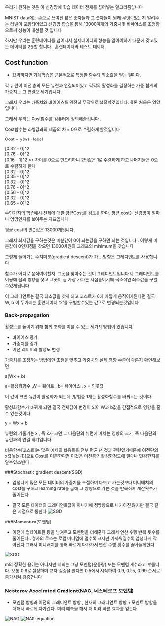 우리가 원하는 것은 이 신경망에 학습 데이터 전체를 집어넣는 알고리즘입니다

MNIST data에는 손으로 쓰여진 많은 숫자들과 그 숫자들이 원래 무엇이었는지 알려주는 라벨이 포함되어있고
신경망 합습을 통해 13000여개의 가중치및 바이어스를 조정함으로써 성능이 개선될 것 입니다

하지만 우리는 훈련데이터를 넘어서서 실제데이터의 성능을 알아야하기 때문에 갖고있는 데이터를 2분할 합니다 . 훈련데이터와 테스트 데이터.

## Cost function

- 요약하자면 기계학습은 근본적으로 특정한 함수의 최소값을 얻는 일이다.  

각 뉴런이 이전 층의 모든 뉴련과 연결되어있고 각각의 활성화를 결정하는 가중 합계의 가중치는 그 연결으 세기입니다. 

그래서 우리는 가중치와 바이어스를 완전히 무작위로 설정할것입니다. 물론 처음은 엉망입니다

그래서 우리는 Cost함수를 컴퓨터에 정의해줄겁니다 .

Cost함수는 라벨값과의 제곱의 차 = 0으로 수렴하게 할것입니다

Cost =  y(w) - label

 

[0.32 - 0]^2  
[0.76 - 0]^2  
[0.16 - 1]^2 >> 차이를 0으로 만드려하니 2번값은 1로 수렴하게 하고 나머지들은 0으로 수렴하게 한다  
[0.32 - 0]^2  
[0.35 - 0]^2  
[0.32 - 0]^2  
[0.76 - 0]^2  
[0.56 - 0]^2  
[0.32 - 0]^2  
[0.65 - 0]^2  

수만가지의 학습예시 전체에 대한 평균Cost를 검토를 한다. 평균 cost는 신경망이 얼마나 엉망인지를 보여주는 지표입니다

평균 cost의 인풋값은 13000개입니다.

그래서 최저값을 구하는것은 미분값이 0이 되는값을 구하면 되는 것입니다 . 이렇게 미분값이 0인지점을 찾으면 13000차원의 그래프의 minimum을 찾습니다

그렇게 들어가는 수치미분(gradient descent)가 가는 방향은 그레디언트를 사용합니다

함수가 어디로 움직여야할지. 그곳을 찾아주는 것이 그레디언트입니다 이 그레디언트를 이용해 음의 방향을 찾고 그곳이 곧 가장 가파른 지점들이기에 국소적인 최소값을 구할수있게됩니다

 이 그레디언트는 결국 최소값을 찾게 되고 코스트가 0에 가깝게 움직이게된다면 결국 W, b 이 두가지는 훈련데이터 '2'를 구별할수있는 값으로 변경되는것입니다
 
### Back-propagation

활성도를 높이기 위해 함께 조화를 이룰 수 있는 세가지 방법이 있습니다.

- 바이어스 증가
- 가중치를 증가
- 이전 레이어의 활성도 변경

가중치를 조정하는 방법에만 초점을 맞추고 가중치의 실제 영향 수준이 다른지 확인해보면

a(Wx + b)  

a=활성화함수 ,W = 웨이트 , b= 바이어스 , x = 인풋값

이 값이 크면 뉴런이 활성화가 되는데 ,방법중 1개는 활성화함수를 바꿔주는 것이다.
 
활성화함수가 바뀌게 되면 결국 전체값이 변경이 되어 W과 b값을 간접적으로 영향을 줄수 있는것이다
 
 
y = Wx + b 

뉴런의 기울기는 x , 즉 x가 크면 그 다음단의 뉴런에 미치는 영향의 크기, 
즉 다음단의 뉴런과의 연결 세기입니다.

비용함수[코스트]는 많은 예제의 비용들을 전부 평균 낸 것과 관련있기때문에 
이전단의 x값[a(x-1)]으로 Cost를 미분한다면 이것은 이전층의 활성화정도애 얼마나 민감한지를 알수있스빈다
 











###Stochastic gradient descent(SGD)

- 엄청나게 많은 모든 데이터의 가중치을 조절하며 다보고 가는것보다 미니배치의 cost를 구하고 learning rate를 곱해 그 방향으로 가는 것을 반복하여 계산횟수가 줄어든다

- 결국 모든 데이터의 그레디언트값이 아니기에 정방향으로 나가아진 않지만 결국 같은 지점으로 통한다 
![SGD](https://t1.daumcdn.net/cfile/tistory/996AFC3C5B0CF0C901) 

###Momentum(모멘텀)

- 이전에 업데이트된 량을 남겨두고 모멘텀을 더해준다 그래서 연산 수행 반복 횟수를 줄어든다 . 
경사의 로스는 로컬 미니멈에 멀수록 크지만 가까워질수록 엄청나게 작아진다 그래서 미니배치를 통해 빠르게 다가가서 연산 수행 횟수를 줄어들게한다.


![SGD](https://t1.daumcdn.net/cfile/tistory/99A14F455B0CF54C21) 
 
m의 정확한 용어는 아니지만 저희는 그냥 모멘텀(운동량) 또는 모멘텀 계수라고 부릅니다. 보통 0.9로 설정하며 교차 검증을 한다면 0.5에서 시작하여 0.9, 0.95, 0.99 순서로 증가시켜 검증합니다

### Nesterov Accelrated Gradient(NAG, 네스테로프 모멘텀)

- 모멘텀 방향과 이전의 그래디언트 방향 , 현재의 그래디언트 방향 + 모멘트 방향을 더해서 빠르게 다가간다.
미리 예측을 해서 더 미리 빠른 효과를 얻는다

![NAG](https://t1.daumcdn.net/cfile/tistory/996E494B5B0D03A003)
![NAG-equation](https://t1.daumcdn.net/cfile/tistory/99527A335B0CFF2E2B)

